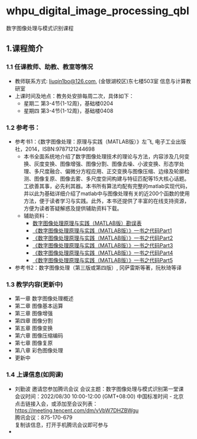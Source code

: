 # whpu_digital_image_processing_qbl
数字图像处理与模式识别课程

## 1.课程简介
### 1.1 任课教师、助教、教室等情况
* 教师联系方式: liuqin1bo@126.com, (金银湖校区)东七楼503室 信息与计算教研室
* 上课时间及地点：教务处安排每周二次，具体如下：
  * 星期二 第3-4节{1-12周}，基础楼0204  
  * 星期四 第3-4节{1-12周}，基础楼0408
### 1.2 参考书：
* 参考书1：《数字图像处理：原理与实践（MATLAB版）》左飞, 电子工业出版社，2014，ISBN:9787121244698  
  * 本书全面系统地介绍了数字图像处理技术的理论与方法，内容涉及几何变换、灰度变换、图像增强、图像分割、图像去噪、小波变换、形态学处理、多尺度融合、偏微分方程应用、正交变换与图像压缩、边缘及轮廓检测、图像复原、图像去雾、多尺度空间构建与特征匹配等15大核心话题。工欲善其事，必先利其器。本书所有算法均配有完整的matlab实现代码，并以此为基础详细介绍了matlab中与图像处理有关的近200个函数的使用方法，便于读者学习与实践。此外，本书还提供了丰富的在线支持资源，方便为读者答疑解惑及提供辅助资料下载。
  * 辅助资料：  
    * [数字图像处理原理与实践（MATLAB版）勘误表](https://baimafujinji.blog.csdn.net/article/details/50680635)
    * [《数字图像处理原理与实践（MATLAB版）》一书之代码Part1](https://baimafujinji.blog.csdn.net/article/details/41117641)
    * [《数字图像处理原理与实践（MATLAB版）》一书之代码Part2](https://baimafujinji.blog.csdn.net/article/details/41146381)
    * [《数字图像处理原理与实践（MATLAB版）》一书之代码Part3](https://baimafujinji.blog.csdn.net/article/details/41926571)
    * [《数字图像处理原理与实践（MATLAB版）》一书之代码Part4](https://baimafujinji.blog.csdn.net/article/details/42080713)
    * [《数字图像处理原理与实践（MATLAB版）》一书之代码Part5](https://baimafujinji.blog.csdn.net/article/details/6469324)
* 参考书2：数字图像处理（第三版或第四版）, 冈萨雷斯等著，阮秋琦等译  
### 1.3 教学内容(更新中)
* 第一章  数字图像处理概述
* 第二章  图像基本运算
* 第三章  图像增强
* 第四章  图像分割
* 第五章  图像变换
* 第六章  图像压缩编码
* 第七章 图像复原
* 第八章  彩色图像处理
* 更新中

### 1.4 上课信息(如网课)
* 刘勤波 邀请您参加腾讯会议
会议主题：数字图像处理与模式识别第一堂课  
会议时间：2022/08/30 10:00-12:00 (GMT+08:00) 中国标准时间 - 北京  
点击链接入会，或添加至会议列表：  
https://meeting.tencent.com/dm/vVbW7DHZBWgu  
腾讯会议：875-170-679  
复制该信息，打开手机腾讯会议即可参与
* 







